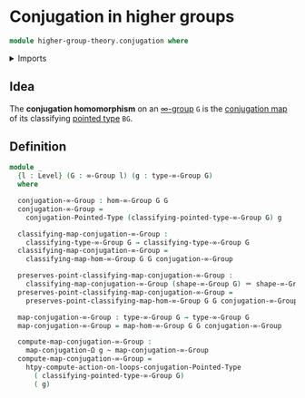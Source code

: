# Conjugation in higher groups

```agda
module higher-group-theory.conjugation where
```

<details><summary>Imports</summary>

```agda
open import foundation.homotopies
open import foundation.identity-types
open import foundation.universe-levels

open import higher-group-theory.higher-groups
open import higher-group-theory.homomorphisms-higher-groups

open import structured-types.conjugation-pointed-types

open import synthetic-homotopy-theory.conjugation-loops
```

</details>

## Idea

The **conjugation homomorphism** on an
[∞-group](higher-group-theory.higher-groups.md) `G` is the
[conjugation map](structured-types.conjugation-pointed-types.md) of its
classifying [pointed type](structured-types.pointed-types.md) `BG`.

## Definition

```agda
module _
  {l : Level} (G : ∞-Group l) (g : type-∞-Group G)
  where

  conjugation-∞-Group : hom-∞-Group G G
  conjugation-∞-Group =
    conjugation-Pointed-Type (classifying-pointed-type-∞-Group G) g

  classifying-map-conjugation-∞-Group :
    classifying-type-∞-Group G → classifying-type-∞-Group G
  classifying-map-conjugation-∞-Group =
    classifying-map-hom-∞-Group G G conjugation-∞-Group

  preserves-point-classifying-map-conjugation-∞-Group :
    classifying-map-conjugation-∞-Group (shape-∞-Group G) ＝ shape-∞-Group G
  preserves-point-classifying-map-conjugation-∞-Group =
    preserves-point-classifying-map-hom-∞-Group G G conjugation-∞-Group

  map-conjugation-∞-Group : type-∞-Group G → type-∞-Group G
  map-conjugation-∞-Group = map-hom-∞-Group G G conjugation-∞-Group

  compute-map-conjugation-∞-Group :
    map-conjugation-Ω g ~ map-conjugation-∞-Group
  compute-map-conjugation-∞-Group =
    htpy-compute-action-on-loops-conjugation-Pointed-Type
      ( classifying-pointed-type-∞-Group G)
      ( g)
```
